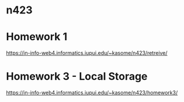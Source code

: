 # n423
# Homework 1
 https://in-info-web4.informatics.iupui.edu/~kasome/n423/retreive/

# Homework 3 - Local Storage
https://in-info-web4.informatics.iupui.edu/~kasome/n423/homework3/
